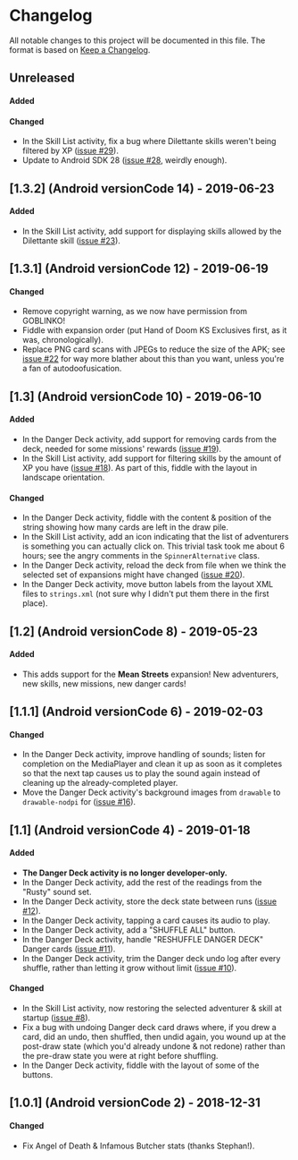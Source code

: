 # Changelog

All notable changes to this project will be documented in this file.  The
format is based on [Keep a Changelog](http://keepachangelog.com/en/1.0.0/).

## Unreleased
#### Added
#### Changed
- In the Skill List activity, fix a bug where Dilettante skills weren't
  being filtered by XP
  ([issue #29](https://github.com/kuhrusty/MorbadScorepad/issues/29)).
- Update to Android SDK 28
  ([issue #28](https://github.com/kuhrusty/MorbadScorepad/issues/28),
  weirdly enough).


## [1.3.2] (Android versionCode 14) - 2019-06-23
#### Added
- In the Skill List activity, add support for displaying skills allowed
  by the Dilettante skill
  ([issue #23](https://github.com/kuhrusty/MorbadScorepad/issues/23)).


## [1.3.1] (Android versionCode 12) - 2019-06-19
#### Changed
- Remove copyright warning, as we now have permission from GOBLINKO!
- Fiddle with expansion order (put Hand of Doom KS Exclusives first, as
  it was, chronologically).
- Replace PNG card scans with JPEGs to reduce the size of the APK; see
  [issue #22](https://github.com/kuhrusty/MorbadScorepad/issues/22) for
  way more blather about this than you want, unless you're a fan of
  autodoofusication.


## [1.3] (Android versionCode 10) - 2019-06-10
#### Added
- In the Danger Deck activity, add support for removing cards from the
  deck, needed for some missions' rewards
  ([issue #19](https://github.com/kuhrusty/MorbadScorepad/issues/19)).
- In the Skill List activity, add support for filtering skills by the
  amount of XP you have
  ([issue #18](https://github.com/kuhrusty/MorbadScorepad/issues/18)).
  As part of this, fiddle with the layout in landscape orientation.

#### Changed
- In the Danger Deck activity, fiddle with the content & position of the
  string showing how many cards are left in the draw pile.
- In the Skill List activity, add an icon indicating that the list of
  adventurers is something you can actually click on.  This trivial task
  took me about 6 hours; see the angry comments in the
  `SpinnerAlternative` class.
- In the Danger Deck activity, reload the deck from file when we think
  the selected set of expansions might have changed
  ([issue #20](https://github.com/kuhrusty/MorbadScorepad/issues/20)).
- In the Danger Deck activity, move button labels from the layout XML
  files to `strings.xml` (not sure why I didn't put them there in the
  first place).


## [1.2] (Android versionCode 8) - 2019-05-23
#### Added
- This adds support for the **Mean Streets** expansion!  New
  adventurers, new skills, new missions, new danger cards!


## [1.1.1] (Android versionCode 6) - 2019-02-03
#### Changed
- In the Danger Deck activity, improve handling of sounds; listen for
  completion on the MediaPlayer and clean it up as soon as it completes
  so that the next tap causes us to play the sound again instead of
  cleaning up the already-completed player.
- Move the Danger Deck activity's background images from `drawable` to
  `drawable-nodpi` for
  ([issue #16](https://github.com/kuhrusty/MorbadScorepad/issues/16)).


## [1.1] (Android versionCode 4) - 2019-01-18
#### Added
- **The Danger Deck activity is no longer developer-only.**
- In the Danger Deck activity, add the rest of the readings from the
  "Rusty" sound set.
- In the Danger Deck activity, store the deck state between runs
  ([issue #12](https://github.com/kuhrusty/MorbadScorepad/issues/12)).
- In the Danger Deck activity, tapping a card causes its audio to play.
- In the Danger Deck activity, add a "SHUFFLE ALL" button.
- In the Danger Deck activity, handle "RESHUFFLE DANGER DECK" Danger cards
  ([issue #11](https://github.com/kuhrusty/MorbadScorepad/issues/11)).
- In the Danger Deck activity, trim the Danger deck undo log after every
  shuffle, rather than letting it grow without limit
  ([issue #10](https://github.com/kuhrusty/MorbadScorepad/issues/10)).

#### Changed
- In the Skill List activity, now restoring the selected adventurer &
  skill at startup
  ([issue #8](https://github.com/kuhrusty/MorbadScorepad/issues/8)).
- Fix a bug with undoing Danger deck card draws where, if you drew a
  card, did an undo, then shuffled, then undid again, you wound up at
  the post-draw state (which you'd already undone & not redone) rather
  than the pre-draw state you were at right before shuffling.
- In the Danger Deck activity, fiddle with the layout of some of the
  buttons.

## [1.0.1] (Android versionCode 2) - 2018-12-31
#### Changed
- Fix Angel of Death & Infamous Butcher stats (thanks Stephan!).
